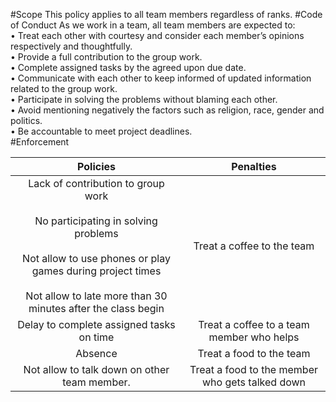 #Scope 
This policy applies to all team members regardless of ranks.
#Code of Conduct
As we work in a team, all team members are expected to:<br>
•	Treat each other with courtesy and consider each member’s opinions respectively and thoughtfully.<br>
•	Provide a full contribution to the group work.<br>
•	Complete assigned tasks by the agreed upon due date.<br>
•	Communicate with each other to keep informed of updated information related to the group work.<br>
•	Participate in solving the problems without blaming each other. <br>
•	Avoid mentioning negatively the factors such as religion, race, gender and politics.<br>
•	Be accountable to meet project deadlines.<br>
#Enforcement 

Policies|Penalties|
:----:|:----:|
Lack of contribution to group work <br> <br> No participating in solving problems <br><br>Not allow to use phones or play games during project times<br><br>Not allow to late more than 30 minutes after the class begin		|Treat a coffee to the team 
Delay to complete assigned tasks on time | Treat a coffee to a team member who helps 
Absence 	|Treat a food to the team
Not allow to talk down on other team member. 	|Treat a food to the member who gets talked down

